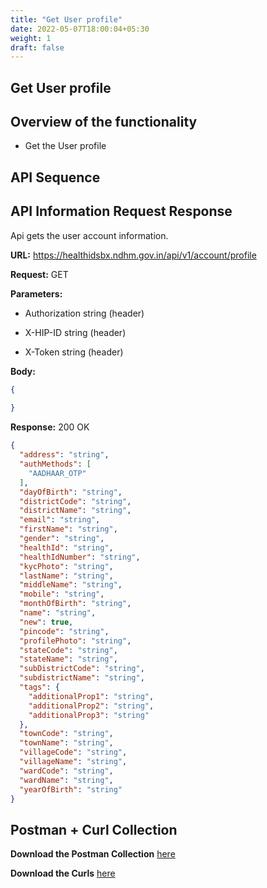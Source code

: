 ```yaml
---
title: "Get User profile"
date: 2022-05-07T18:00:04+05:30
weight: 1
draft: false
---
```



## Get User profile

## Overview of the functionality 

- Get the User profile

## API Sequence 


## API Information Request Response 


Api gets the user account information.

**URL:** https://healthidsbx.ndhm.gov.in/api/v1/account/profile

**Request:** GET  

**Parameters:**

- Authorization string (header)

- X-HIP-ID string (header)

- X-Token string (header)


**Body:**

```json
{
  
}
```

**Response:** 200 OK

```json
{
  "address": "string",
  "authMethods": [
    "AADHAAR_OTP"
  ],
  "dayOfBirth": "string",
  "districtCode": "string",
  "districtName": "string",
  "email": "string",
  "firstName": "string",
  "gender": "string",
  "healthId": "string",
  "healthIdNumber": "string",
  "kycPhoto": "string",
  "lastName": "string",
  "middleName": "string",
  "mobile": "string",
  "monthOfBirth": "string",
  "name": "string",
  "new": true,
  "pincode": "string",
  "profilePhoto": "string",
  "stateCode": "string",
  "stateName": "string",
  "subDistrictCode": "string",
  "subdistrictName": "string",
  "tags": {
    "additionalProp1": "string",
    "additionalProp2": "string",
    "additionalProp3": "string"
  },
  "townCode": "string",
  "townName": "string",
  "villageCode": "string",
  "villageName": "string",
  "wardCode": "string",
  "wardName": "string",
  "yearOfBirth": "string"
}
```

## Postman + Curl Collection 

**Download the Postman Collection** [here](/abdm-docs/Postman/)

**Download the Curls** [here](/abdm-docs/Curls/)
